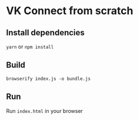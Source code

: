 # VK Connect from scratch

## Install dependencies

`yarn` or `npm install`

## Build
`browserify index.js -o bundle.js`

## Run
Run `index.html` in your browser